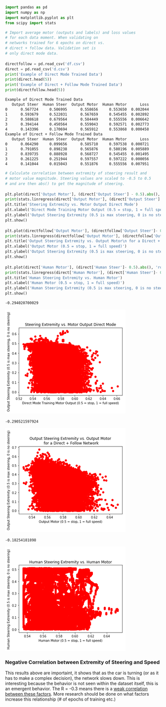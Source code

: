 

```python
import pandas as pd
import numpy as np
import matplotlib.pyplot as plt
from scipy import stats
```


```python
# Import average motor (outputs and labels) and loss values
# for each data moment. When validating on
# networks trained for 6 epochs on direct vs.
# direct + follow data. Validation set is 
# only direct mode data.

directfollow = pd.read_csv('df.csv')
direct = pd.read_csv('d.csv')
print('Example of Direct Mode Trained Data')
print(direct.head(5))
print('Example of Direct + Follow Mode Trained Data')
print(directfollow.head(5))
```

    Example of Direct Mode Trained Data
       Output Steer  Human Steer  Output Motor  Human Motor      Loss
    0      0.567724     0.506995      0.558656     0.553650  0.002044
    1      0.593679     0.522031      0.567659     0.545455  0.002892
    2      0.588618     0.679564      0.584449     0.555556  0.006642
    3      0.394144     0.450564      0.559043     0.592571  0.002773
    4      0.143396     0.170694      0.565912     0.553868  0.000458
    Example of Direct + Follow Mode Trained Data
       Output Steer  Human Steer  Output Motor  Human Motor      Loss
    0      0.064290     0.099656      0.585710     0.597538  0.000721
    1      0.791055     0.898238      0.565876     0.580196  0.005889
    2      0.839735     0.888928      0.568727     0.545455  0.001495
    3      0.261225     0.251944      0.597557     0.597222  0.000056
    4      0.141044     0.015043      0.551876     0.555556  0.007951

```python
# Calculate correlation between extremity of steering result and 
# motor value magnitude. Steering values are scaled to -0.5 to 0.5
# and are then abs() to get the magnitude of steering.

plt.plot(direct['Output Motor'], (direct['Output Steer'] - 0.5).abs(), 'ro')
print(stats.linregress(direct['Output Motor'], (direct['Output Steer'] - 0.5).abs()).rvalue)
plt.title('Steering Extremity vs. Motor Output Direct Mode')
plt.xlabel('Direct Mode Training Motor Output (0.5 = stop, 1 = full speed)')
plt.ylabel('Output Steering Extremity (0.5 is max steering, 0 is no steering)')
plt.show()

plt.plot(directfollow['Output Motor'], (directfollow['Output Steer']- 0.5).abs(), 'ro')
print(stats.linregress(directfollow['Output Motor'], (directfollow['Output Steer']- 0.5).abs()).rvalue)
plt.title('Output Steering Extremity vs. Output Motor\n for a Direct + Follow Network')
plt.xlabel('Output Motor (0.5 = stop, 1 = full speed)')
plt.ylabel('Output Steering Extremity (0.5 is max steering, 0 is no steering)')
plt.show()

plt.plot(direct['Human Motor'], (direct['Human Steer']- 0.5).abs(), 'ro')
print(stats.linregress(direct['Human Motor'], (direct['Human Steer']- 0.5).abs()).rvalue)
plt.title('Human Steering Extremity vs. Human Motor')
plt.xlabel('Human Motor (0.5 = stop, 1 = full speed)')
plt.ylabel('Human Steering Extremity (0.5 is max steering, 0 is no steering)')
plt.show()
```

    -0.294020700029



![png](output_6_1.png)


    -0.290521597924



![png](output_6_3.png)


    -0.18254181898



![png](output_6_5.png)


### Negative Correlation between Extremity of Steering and Speed
This results above are importaint, it shows that as the car is turning (or as it has to make a complex decision), the network slows down. This is interesting because the behavior is not seen within the dataset itself, this is an emergent behavior. The R = -0.3 means there is a [weak correlation between these factors](http://www.dummies.com/education/math/statistics/how-to-interpret-a-correlation-coefficient-r/). More research should be done on what factors increase this relationship (# of epochs of training etc.)

